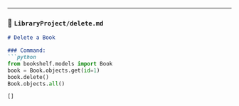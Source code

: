 
---

### 📒 `LibraryProject/delete.md`
```markdown
# Delete a Book

### Command:
```python
from bookshelf.models import Book
book = Book.objects.get(id=1)
book.delete()
Book.objects.all()

[]

